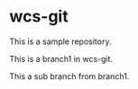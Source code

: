 # wcs-git
This is a sample repository.

This is a branch1 in wcs-git.

This a sub branch from branch1.
